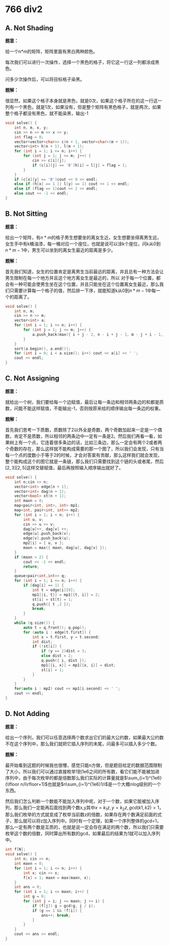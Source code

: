 # 766 div2

## A. Not Shading

**题意：**

给一个n*m的矩阵，矩阵里面有黑白两种颜色。

每次我们可以进行一次操作，选择一个黑色的格子，将它这一行这一列都涂成黑色。

问多少次操作后，可以将目标格子染黑。

**题解：**

很显然，如果这个格子本身就是黑色，就是0次，如果这个格子所在的这一行这一列有一个黑色，就是1次，如果没有，但是整个矩阵有黑色格子，就是两次，如果整个格子都没有黑色，就不能染黑，输出-1

```c++
void solve() {
    int n, m, x, y;
    cin >> n >> m >> x >> y;
    int flag = 0;
    vector<vector<char>> c(n + 1, vector<char>(m + 1));
    vector<int> h(n + 1), l(m + 1);
    for (int i = 1; i <= n; i++) {
        for (int j = 1; j <= m; j++) {
            cin >> c[i][j];
            if (c[i][j] == 'B')h[i] = l[j] = flag = 1;
        }
    }
    if (c[x][y] == 'B')cout << 0 << endl;
    else if (h[x] == 1 || l[y] == 1) cout << 1 << endl;
    else if (flag == 1)cout << 2 << endl;
    else cout << -1 << endl;
}
```

## B. Not Sitting

**题意：**

给出一个矩阵，有$n*m$的格子男生想要坐的离女生近，女生想要坐得离男生远，女生手中有k桶油漆，每一桶对应一个座位，也就是说可以涂k个座位，问k从0到$n*m-1$中，男生可以坐到的离女生最近的距离是多少。

**题解：**

首先我们知道，女生的位置肯定是离男生当前最远的距离，并且总有一种方法会让男生限制在每一个地方并且这个地方离女生是最近的，所以 对于每一个位置，都会有一种可能会使男生坐在这个位置，并且只能坐在这个位置离女生最近，那么我们只需要计算每一个格子的值，然后排一下序，就能知道k从0到$n*m-1$中每一个的距离了。

```c++
void solve() {
    int n, m;
    cin >> n >> m;
    vector<int> a;
    for (int i = 1; i <= n; i++) {
        for (int j = 1; j <= m; j++) {
            a.push_back(max({ i + j - 2, n - i + j - 1, m - j + i - 1, m + n - i - j }));
        }
    }
    sort(a.begin(), a.end());
    for (int i = 0; i < a.size(); i++) cout << a[i] << ' ';
    cout << endl;
}
```

## C. Not Assigning

**题意：**

就给出一个树，我们要给每一个边赋值，最后让每一条边和相邻两条边的和都是质数，问能不能这样赋值，不能输出-1，否则按原来给的顺序输出每一条边的权重。

**题解：**

首先我们思考一下质数，质数除了2以外全是奇数，两个奇数加起来一定是一个偶数，肯定不是质数，所以相邻的两条边中一定有一条是2。然后我们再看一看，如果树上有一个点，它连着很多条边的话，比如三条边，那么一定会有两个2或者两个奇数的存在，那么这样就不能构成需要的那一个图了，所以我们会发现，只有当每一个点的度数小于等于2的时候，才会对答案有贡献，那么这样我们就会发现，整个能构成这个的图它就是一条链，那么我们只需要找到这个链的头或者尾，然后$[2,3][2,5]$这样交替赋值，最后再按照输入顺序输出就好了。

```c++
void solve() {
    int n;cin >> n;
    vector<int> edge[n + 1];
    vector<int> dag(n + 1);
    vector<bool> st(n + 1);
    int maxn = 0;
    map<pair<int, int>, int> mp1;
    map<int, pair<int, int>> mp2;
    for (int i = 1; i < n; i++) {
        int u, v;
        cin >> u >> v; 
        dag[u]++, dag[v] ++;
        edge[u].push_back(v);
        edge[v].push_back(u);
        mp2[i] = { u, v };
        maxn = max({ maxn, dag[u], dag[v] });
    }
    if (maxn > 2) {
        cout << -1 << endl;
        return;
    }
    queue<pair<int,int>> q;
    for (int i = 1; i <= n; i++) {
        if (dag[i] == 1) {
            int t = edge[i][0];
            mp1[{i, t}] = mp1[{t, i}] = 2;
            st[i] = st[t] = 1;
            q.push({ t ,2 });
            break;
        }
    }
    while (q.size()) {
        auto t = q.front(); q.pop();
        for (auto i : edge[t.first]) {
            int x = t.first, y = t.second;
            int dist;
            if (!st[i]) {
                if (y == 2)dist = 3;
                else dist = 2;
                q.push({ i, dist });
                mp1[{i, x}] = mp1[{x, i}] = dist;
                st[i] = 1;
            }
        }
    }
    for(auto i : mp2) cout << mp1[i.second] << ' ';
    cout << endl;
}
```

## D. Not Adding

**题意：**

给出一个序列，我们可以任意选择两个数求出它们的最大公约数，如果最大公约数不在这个序列中，那么我们就把它插入序列的末尾，问最多可以插入多少个数。

**题解：**

最开始看到这题的时候我也很懵，感觉只能n方做，但是题目给定的数据范围限制了大小，所以我们可以通过直接枚举1到1e6之间的所有数，看它们能不能被加进序列中，由于每次枚举的都是倍数那么我们实际的计算量就是$\sum_{i=1}^{1e6}(\lfloor n/i\rfloor+1)$也就是$n\sum_{i=1}^{1e6}1/i$是一个大概nlog级别的一个东西。

然后我们怎么判断一个数能不能加入序列中呢，对于一个数，如果它能被加入序列，那么我们一定能再后面找到两个数x,y其中$x=k_1z,y=k_2z,gcd(k1,k2)=1$，那么我们枚举的方式就变成了枚举当前数z的倍数，如果存在两个数满足前面的式子，那么就可以将z加入序列中。同时有一个定理，如果一个序列整体的gcd=1，那么一定有两个数是互质的，也就是说一定会存在满足的两个数，所以我们只需要枚举这个数的倍数，同时算出所有数的gcd，如果最后的结果为1就可以加入序列中。

```c++
int f[N];
void solve() {
    int n; cin >> n;
    int maxn = 0;
    for (int i = 1; i <= n; i++) {
        int x; cin >> x;
        f[x] = 1; maxn = max(maxn, x);
    }
    int ans = 0;
    for (int i = 1; i <= maxn; i++) {
        int g = 0;
        for (int j = i; j <= maxn; j += i) {
            if (f[j]) g = gcd(g, j / i);
            if (g == 1 && !f[i]) {
                ans++; break;
            }
        }
    }
    cout << ans << endl;
}
```

